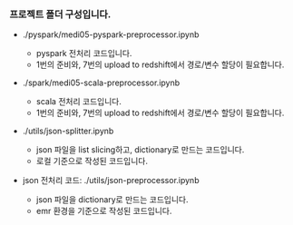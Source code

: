 ### 프로젝트 폴더 구성입니다.

- ./pyspark/medi05-pyspark-preprocessor.ipynb
    - pyspark 전처리 코드입니다. 
    - 1번의 준비와, 7번의 upload to redshift에서 경로/변수 할당이 필요합니다.

- ./spark/medi05-scala-preprocessor.ipynb
    - scala 전처리 코드입니다. 
    - 1번의 준비와, 7번의 upload to redshift에서 경로/변수 할당이 필요합니다.

- ./utils/json-splitter.ipynb
    - json 파일을 list slicing하고, dictionary로 만드는 코드입니다.
    - 로컬 기준으로 작성된 코드입니다.

- json 전처리 코드: ./utils/json-preprocessor.ipynb
    - json 파일을 dictionary로 만드는 코드입니다.
    - emr 환경을 기준으로 작성된 코드입니다.

